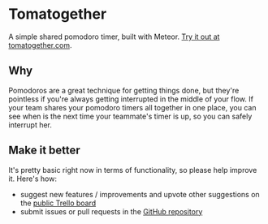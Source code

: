 # Tomatogether
A simple shared pomodoro timer, built with Meteor. [Try it out at tomatogether.com](http://www.tomatogether.com).

## Why
Pomodoros are a great technique for getting things done, but they're pointless if you're always getting interrupted in the middle of your flow. If your team shares your pomodoro timers all together in one place, you can see when is the next time your teammate's timer is up, so you can safely interrupt her.

## Make it better
It's pretty basic right now in terms of functionality, so please help improve it. Here's how:

- suggest new features / improvements and upvote other suggestions on the [public Trello board](https://trello.com/b/OwmJc0dQ/tomatogether)
- submit issues or pull requests in the [GitHub repository](https://github.com/jamiesoncj/tomatogether)